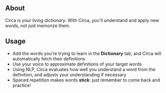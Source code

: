 ## About

Circa is *your living dictionary*. With Circa, you'll understand and apply new
words, not just memorize them. 

## Usage
* Add the words you're trying to learn in the **Dictionary** tab, and Circa will
  automatically fetch their definitions
* Use your voice to approximate definitions of your target words
* Using NLP, Circa evaluates how well you understand a word from the definition,
  and adjusts your understanding if necessary
* Spaced repetition makes words **stick**: just remember to come back and practice!
  